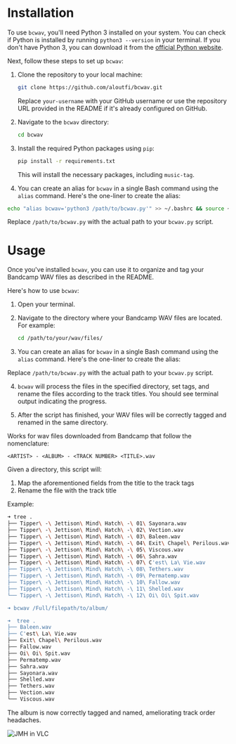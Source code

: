 
# Installation

To use `bcwav`, you'll need Python 3 installed on your system. You can check if Python is installed by running `python3 --version` in your terminal. If you don't have Python 3, you can download it from the [official Python website](https://www.python.org/downloads/).

Next, follow these steps to set up `bcwav`:

1. Clone the repository to your local machine:

   ```bash
   git clone https://github.com/aloutfi/bcwav.git
   ```

   Replace `your-username` with your GitHub username or use the repository URL provided in the README if it's already configured on GitHub.

2. Navigate to the `bcwav` directory:

   ```bash
   cd bcwav
   ```

3. Install the required Python packages using `pip`:

   ```bash
   pip install -r requirements.txt
   ```

   This will install the necessary packages, including `music-tag`.

4.  You can create an alias for `bcwav` in a single Bash command using the `alias` command. Here's the one-liner to create the alias:

   ```bash
   echo "alias bcwav='python3 /path/to/bcwav.py'" >> ~/.bashrc && source ~/.bashrc
   ```

   Replace `/path/to/bcwav.py` with the actual path to your `bcwav.py` script.

# Usage

Once you've installed `bcwav`, you can use it to organize and tag your Bandcamp WAV files as described in the README.

Here's how to use `bcwav`:

1. Open your terminal.

2. Navigate to the directory where your Bandcamp WAV files are located. For example:

   ```bash
   cd /path/to/your/wav/files/
   ```

3.  You can create an alias for `bcwav` in a single Bash command using the `alias` command. Here's the one-liner to create the alias:

   Replace `/path/to/bcwav.py` with the actual path to your `bcwav.py` script.

4. `bcwav` will process the files in the specified directory, set tags, and rename the files according to the track titles. You should see terminal output indicating the progress.

5. After the script has finished, your WAV files will be correctly tagged and renamed in the same directory.

Works for wav files downloaded from Bandcamp that follow the nomenclature:

`<ARTIST> - <ALBUM> - <TRACK NUMBER> <TITLE>.wav` 

Given a directory, this script will:

1. Map the aforementioned fields from the title to the track tags
2. Rename the file with the track title

Example:

```bash
➜ tree .
├── Tipper\ -\ Jettison\ Mind\ Hatch\ -\ 01\ Sayonara.wav
├── Tipper\ -\ Jettison\ Mind\ Hatch\ -\ 02\ Vection.wav
├── Tipper\ -\ Jettison\ Mind\ Hatch\ -\ 03\ Baleen.wav
├── Tipper\ -\ Jettison\ Mind\ Hatch\ -\ 04\ Exit\ Chapel\ Perilous.wav
├── Tipper\ -\ Jettison\ Mind\ Hatch\ -\ 05\ Viscous.wav
├── Tipper\ -\ Jettison\ Mind\ Hatch\ -\ 06\ Sahra.wav
├── Tipper\ -\ Jettison\ Mind\ Hatch\ -\ 07\ C'est\ La\ Vie.wav
├── Tipper\ -\ Jettison\ Mind\ Hatch\ -\ 08\ Tethers.wav
├── Tipper\ -\ Jettison\ Mind\ Hatch\ -\ 09\ Permatemp.wav
├── Tipper\ -\ Jettison\ Mind\ Hatch\ -\ 10\ Fallow.wav
├── Tipper\ -\ Jettison\ Mind\ Hatch\ -\ 11\ Shelled.wav
└── Tipper\ -\ Jettison\ Mind\ Hatch\ -\ 12\ Oi\ Oi\ Spit.wav

➜ bcwav /Full/filepath/to/album/

➜  tree .
├── Baleen.wav
├── C'est\ La\ Vie.wav
├── Exit\ Chapel\ Perilous.wav
├── Fallow.wav
├── Oi\ Oi\ Spit.wav
├── Permatemp.wav
├── Sahra.wav
├── Sayonara.wav
├── Shelled.wav
├── Tethers.wav
├── Vection.wav
└── Viscous.wav
```

The album is now correctly tagged and named, ameliorating track order headaches.

![JMH in VLC](https://i.imgur.com/BCn5F9O.png)

